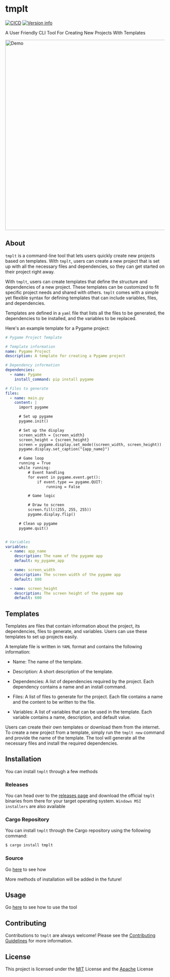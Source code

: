
# tmplt

[![CICD](https://github.com/humblepenguinn/tmplt/actions/workflows/CICD.yml/badge.svg)](https://github.com/humblepenguinn/tmplt/workflows/CICD.yml)
[![Version info](https://img.shields.io/crates/v/tmplt.svg)](https://crates.io/crates/tmplt)

A User Friendly CLI Tool For Creating New Projects With Templates


<img alt="Demo" src="https://vhs.charm.sh/vhs-68JGlaLkwlzBKpo3wm0UEo.gif" width="600" />

## About

`tmplt` is a command-line tool that lets users quickly create new projects based on templates. With `tmplt`, users can create a new project that is set up with all the necessary files and dependencies, so they can get started on their project right away.

With `tmplt`, users can create templates that define the structure and dependencies of a new project. These templates can be customized to fit specific project needs and shared with others. `tmplt` comes with a simple yet flexible syntax for defining templates that can include variables, files, and dependencies.

Templates are defined in a `yaml` file that lists all the files to be generated, the dependencies to be installed, and the variables to be replaced.

Here's an example template for a Pygame project:

```yaml
# Pygame Project Template

# Template information
name: Pygame Project
description: A template for creating a Pygame project

# Dependency information
dependencies:
  - name: Pygame
    install_command: pip install pygame

# Files to generate
files:
  - name: main.py
    content: |
      import pygame

      # Set up pygame
      pygame.init()

      # Set up the display
      screen_width = {screen_width}
      screen_height = {screen_height}
      screen = pygame.display.set_mode((screen_width, screen_height))
      pygame.display.set_caption("{app_name}")

      # Game loop
      running = True
      while running:
          # Event handling
          for event in pygame.event.get():
              if event.type == pygame.QUIT:
                  running = False

          # Game logic

          # Draw to screen
          screen.fill((255, 255, 255))
          pygame.display.flip()

      # Clean up pygame
      pygame.quit()


# Variables
variables:
  - name: app_name
    description: The name of the pygame app
    default: my_pygame_app

  - name: screen_width
    description: The screen width of the pygame app
    default: 800

  - name: screen_height
    description: The screen height of the pygame app
    default: 600
```

## Templates
Templates are files that contain information about the project, its dependencies, files to generate, and variables. Users can use these templates to set up projects easily.

A template file is written in `YAML` format and contains the following information:

* Name: The name of the template.

* Description: A short description of the template.

* Dependencies: A list of dependencies required by the project. Each dependency contains a name and an install command.

* Files: A list of files to generate for the project. Each file contains a name and the content to be
written to the file.

* Variables: A list of variables that can be used in the template. Each variable contains a name, description, and default value.

Users can create their own templates or download them from the internet. To create a new project from a template, simply run the `tmplt new` command and provide the name of the template. The tool will generate all the necessary files and install the required dependencies.


## Installation

You can install `tmplt` through a few methods

### Releases

You can head over to the [releases page](https://github.com/humblepenguinn/tmplt/releases/latest) and download the official `tmplt` binaries from there for your target operating system. `Windows MSI installers` are also available

### Cargo Repository

You can install `tmplt` through the Cargo repository using the following command:

```sh
$ cargo install tmplt
```

### Source

Go [here](./docs/build_from_source.md) to see how

More methods of installation will be added in the future!

## Usage

Go [here](./docs/usage.md) to see how to use the tool


## Contributing

Contributions to `tmplt` are always welcome! Please see the [Contributing Guidelines](CONTRIBUTING.md) for more information.

## License

This project is licensed under the [MIT](LICENSE-MIT) License and the [Apache](LICENSE-APACHE) License
